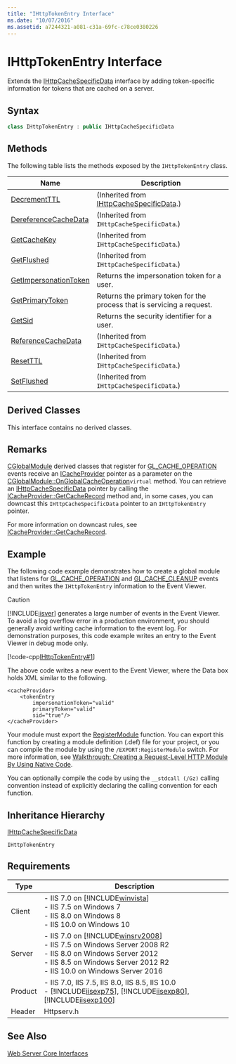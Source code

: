 ```yaml
---
title: "IHttpTokenEntry Interface"
ms.date: "10/07/2016"
ms.assetid: a7244321-a081-c31a-69fc-c78ce0380226
---
```

# IHttpTokenEntry Interface
Extends the [IHttpCacheSpecificData](../../web-development-reference/native-code-api-reference/ihttpcachespecificdata-interface.md) interface by adding token-specific information for tokens that are cached on a server.  
  
## Syntax  
  
```cpp  
class IHttpTokenEntry : public IHttpCacheSpecificData  
```  
  
## Methods  
 The following table lists the methods exposed by the `IHttpTokenEntry` class.  
  
|Name|Description|  
|----------|-----------------|  
|[DecrementTTL](../../web-development-reference/native-code-api-reference/ihttpcachespecificdata-decrementttl-method.md)|(Inherited from [IHttpCacheSpecificData](../../web-development-reference/native-code-api-reference/ihttpcachespecificdata-interface.md).)|  
|[DereferenceCacheData](../../web-development-reference/native-code-api-reference/ihttpcachespecificdata-dereferencecachedata-method.md)|(Inherited from `IHttpCacheSpecificData`.)|  
|[GetCacheKey](../../web-development-reference/native-code-api-reference/ihttpcachespecificdata-getcachekey-method.md)|(Inherited from `IHttpCacheSpecificData`.)|  
|[GetFlushed](../../web-development-reference/native-code-api-reference/ihttpcachespecificdata-getflushed-method.md)|(Inherited from `IHttpCacheSpecificData`.)|  
|[GetImpersonationToken](../../web-development-reference/native-code-api-reference/ihttptokenentry-getimpersonationtoken-method.md)|Returns the impersonation token for a user.|  
|[GetPrimaryToken](../../web-development-reference/native-code-api-reference/ihttptokenentry-getprimarytoken-method.md)|Returns the primary token for the process that is servicing a request.|  
|[GetSid](../../web-development-reference/native-code-api-reference/ihttptokenentry-getsid-method.md)|Returns the security identifier for a user.|  
|[ReferenceCacheData](../../web-development-reference/native-code-api-reference/ihttpcachespecificdata-referencecachedata-method.md)|(Inherited from `IHttpCacheSpecificData`.)|  
|[ResetTTL](../../web-development-reference/native-code-api-reference/ihttpcachespecificdata-resetttl-method.md)|(Inherited from `IHttpCacheSpecificData`.)|  
|[SetFlushed](../../web-development-reference/native-code-api-reference/ihttpcachespecificdata-setflushed-method.md)|(Inherited from `IHttpCacheSpecificData`.)|  
  
## Derived Classes  
 This interface contains no derived classes.  
  
## Remarks  
 [CGlobalModule](../../web-development-reference/native-code-api-reference/cglobalmodule-class.md) derived classes that register for [GL_CACHE_OPERATION](../../web-development-reference/native-code-api-reference/request-processing-constants.md) events receive an [ICacheProvider](../../web-development-reference/native-code-api-reference/icacheprovider-interface.md) pointer as a parameter on the [CGlobalModule::OnGlobalCacheOperation](../../web-development-reference/native-code-api-reference/cglobalmodule-onglobalcacheoperation-method.md)`virtual` method. You can retrieve an [IHttpCacheSpecificData](../../web-development-reference/native-code-api-reference/ihttpcachespecificdata-interface.md) pointer by calling the [ICacheProvider::GetCacheRecord](../../web-development-reference/native-code-api-reference/icacheprovider-getcacherecord-method.md) method and, in some cases, you can downcast this `IHttpCacheSpecificData` pointer to an `IHttpTokenEntry` pointer.  
  
 For more information on downcast rules, see [ICacheProvider::GetCacheRecord](../../web-development-reference/native-code-api-reference/icacheprovider-getcacherecord-method.md).  
  
## Example  
 The following code example demonstrates how to create a global module that listens for [GL_CACHE_OPERATION](../../web-development-reference/native-code-api-reference/request-processing-constants.md) and [GL_CACHE_CLEANUP](../../web-development-reference/native-code-api-reference/request-processing-constants.md) events and then writes the `IHttpTokenEntry` information to the Event Viewer.  
  
> [!CAUTION]
>  [!INCLUDE[iisver](../../wmi-provider/includes/iisver-md.md)] generates a large number of events in the Event Viewer. To avoid a log overflow error in a production environment, you should generally avoid writing cache information to the event log. For demonstration purposes, this code example writes an entry to the Event Viewer in debug mode only.  
  
 [!code-cpp[IHttpTokenEntry#1](../../../samples/snippets/cpp/VS_Snippets_IIS/IIS7/IHttpTokenEntry/cpp/IHttpTokenEntry.cpp#1)]  
  
 The above code writes a new event to the Event Viewer, where the Data box holds XML similar to the following.  
  
```  
<cacheProvider>  
    <tokenEntry   
        impersonationToken="valid"   
        primaryToken="valid"   
        sid="true"/>  
</cacheProvider>  
```  
  
 Your module must export the [RegisterModule](../../web-development-reference/native-code-api-reference/pfn-registermodule-function.md) function. You can export this function by creating a module definition (.def) file for your project, or you can compile the module by using the `/EXPORT:RegisterModule` switch. For more information, see [Walkthrough: Creating a Request-Level HTTP Module By Using Native Code](../../web-development-reference/native-code-development-overview/walkthrough-creating-a-request-level-http-module-by-using-native-code.md).  
  
 You can optionally compile the code by using the `__stdcall (/Gz)` calling convention instead of explicitly declaring the calling convention for each function.  
  
## Inheritance Hierarchy  
 [IHttpCacheSpecificData](../../web-development-reference/native-code-api-reference/ihttpcachespecificdata-interface.md)  
  
 `IHttpTokenEntry`  
  
## Requirements  
  
|Type|Description|  
|----------|-----------------|  
|Client|-   IIS 7.0 on [!INCLUDE[winvista](../../wmi-provider/includes/winvista-md.md)]<br />-   IIS 7.5 on Windows 7<br />-   IIS 8.0 on Windows 8<br />-   IIS 10.0 on Windows 10|  
|Server|-   IIS 7.0 on [!INCLUDE[winsrv2008](../../wmi-provider/includes/winsrv2008-md.md)]<br />-   IIS 7.5 on Windows Server 2008 R2<br />-   IIS 8.0 on Windows Server 2012<br />-   IIS 8.5 on Windows Server 2012 R2<br />-   IIS 10.0 on Windows Server 2016|  
|Product|-   IIS 7.0, IIS 7.5, IIS 8.0, IIS 8.5, IIS 10.0<br />-   [!INCLUDE[iisexp75](../../web-development-reference/native-code-api-reference/includes/iisexp75-md.md)], [!INCLUDE[iisexp80](../../web-development-reference/native-code-api-reference/includes/iisexp80-md.md)], [!INCLUDE[iisexp100](../../web-development-reference/native-code-api-reference/includes/iisexp100-md.md)]|  
|Header|Httpserv.h|  
  
## See Also  
 [Web Server Core Interfaces](../../web-development-reference/native-code-api-reference/web-server-core-interfaces.md)